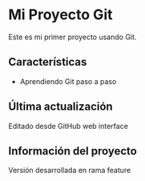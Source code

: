 # Mi Proyecto Git

Este es mi primer proyecto usando Git.

## Características
- Aprendiendo Git paso a paso

## Última actualización
Editado desde GitHub web interface

## Información del proyecto
Versión desarrollada en rama feature

